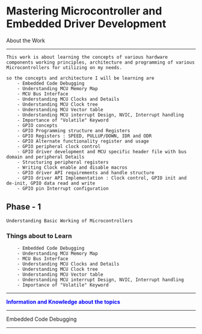 # **Mastering Microcontroller and Embedded Driver Development**

About the Work

---
    This work is about learning the concepts of various hardware components working principles, architecture and programming of various Microcontrollers for utilizing on my needs.

    so the concepts and architecture I will be learning are
        - Embedded Code Debugging
        - Understanding MCU Memory Map
        - MCU Bus Interface
        - Understanding MCU Clocks and Details
        - Understanding MCU Clock tree
        - Understanding MCU Vector table
        - Understanding MCU interrupt Design, NVIC, Interrupt handling
        - Importance of "Volatile" Keyword
        - GPIO concepts
        - GPIO Programming structure and Registers
        - GPIO Registers : SPEED, PULLUP/DOWN, IDR and ODR
        - GPIO Alternate functionality register and usage
        - GPIO peripheral clock control
        - GPIO driver development and MCU specific header file with bus domain and peripheral Details
        - Structuring peripheral registers
        - Writing Clock enable and disable macros
        - GPIO driver API requirements and handle structure
        - GPIO driver API Implementation : Clock control, GPIO init and de-init, GPIO data read and write
        - GPIO pin Interrupt configuration


## **Phase - 1** 
    Understanding Basic Working of Microcontrollers

### **Things about to Learn**
    
        - Embedded Code Debugging
        - Understanding MCU Memory Map
        - MCU Bus Interface
        - Understanding MCU Clocks and Details
        - Understanding MCU Clock tree
        - Understanding MCU Vector table
        - Understanding MCU interrupt Design, NVIC, Interrupt handling
        - Importance of "Volatile" Keyword

---

<span style="color:blue">**Information and Knowledge about the topics**</span>

---

Embedded Code Debugging

--- 
